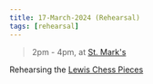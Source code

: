 ```yaml
---
title: 17-March-2024 (Rehearsal)
tags: [rehearsal]
---
```


> 2pm - 4pm, at [St. Mark's](https://maps.app.goo.gl/D6TJu5Rf7VbEtKbY7)

Rehearsing the [Lewis Chess Pieces](/docs/2024%20Season/Lewis_Chess_Pieces)
